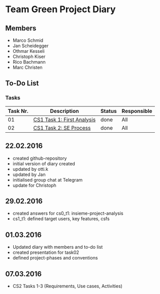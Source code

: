 # Team Green Project Diary
## Members

* Marco Schmid
* Jan Scheidegger
* Othmar Kesseli
* Christoph Kiser
* Rico Bachmann
* Marc Christen

## To-Do List
### Tasks
| Task Nr. | Description                            | Status    | Responsible  |
| -------- | -------------------------------------- | --------- | ------------ |
| 01       |  [CS1 Task 1: First Analysis](../doc/task01/)            | done      | All          |
| 02       |  [CS1 Task 2: SE Process ](../doc/task02/)            | done      | All          |

## 22.02.2016
* created github-repository
* initial version of diary created
* updated by otti.k
* updated by Jan
* initialised group chat at Telegram
* update for Christoph

## 29.02.2016
* created answers for cs0_t1: insieme-project-analysis
* cs1_t1: defined target users, key features, csfs 

## 01.03.2016
* Updated diary with members and to-do list
* created presentation for task02
* defined project-phases and conventions

## 07.03.2016
* CS2 Tasks 1-3 (Requirements, Use cases, Activities)
